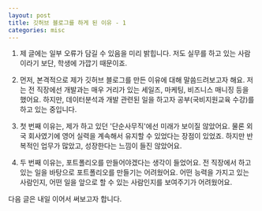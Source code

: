 ```yaml
---
layout: post
title: 깃허브 블로그를 하게 된 이유 - 1
categories: misc
---
```

1. 제 글에는 일부 오류가 담길 수 있음을 미리 밝힙니다.
저도 실무를 하고 있는 사람이라기 보단, 학생에 가깝기 때문이죠.

2. 먼저, 본격적으로 제가 깃허브 블로그를 만든 이유에 대해 말씀드려보고자 해요.
저는 전 직장에선 개발과는 매우 거리가 있는 세일즈, 마케팅, 비즈니스 매니징 등을 했어요.
하지만, 데이터분석과 개발 관련된 일을 하고자 공부(국비지원교육 수강)를 하고 있는 중입니다.

3. 첫 번째 이유는, 제가 하고 있던 '단순사무직'에선 미래가 보이질 않았어요.
물론 외국 회사였기에 영어 실력을 계속해서 유지할 수 있었다는 장점이 있었죠.
하지만 반복적인 업무가 많았고, 성장한다는 느낌이 들진 않았어요.

4. 두 번째 이유는, 포트폴리오를 만들어야겠다는 생각이 들었어요.
전 직장에서 하고 있는 일을 바탕으로 포트폴리오를 만들기는 어려웠어요.
어떤 능력을 가지고 있는 사람인지, 어떤 일을 앞으로 할 수 있는 사람인지를 보여주기가 어려웠어요.

다음 글은 내일 이어서 써보고자 합니다.

